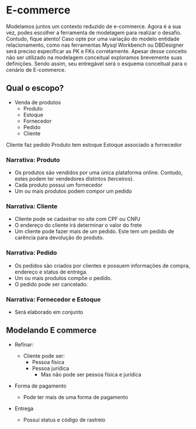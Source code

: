 # E-commerce

Modelamos juntos um contexto reduzido de e-commerce. Agora é a sua vez, podes escolher a ferramenta de modelagem para realizar o desafio. Contudo, fique atento! Caso opte por uma variação do modelo entidade relacionamento, como nas ferramentas Mysql Workbench ou DBDesigner será preciso especificar as PK e FKs corretamente. Apesar desse conceito não ser utilizado na modelagem conceitual exploramos brevemente suas definições. Sendo assim, seu entregável será o esquema conceitual para o cenário de E-commerce.

## Qual o escopo?

- Venda de produtos
  - Produto
  - Estoque
  - Fornecedor
  - Pedido
  - Cliente

Cliente faz pedido
Produto tem estoque
Estoque associado a fornecedor

### Narrativa: Produto

- Os produtos são vendidos por uma única plataforma online. Contudo, estes podem ter vendedores distintos (terceiros).
- Cada produto possui um fornecedor
- Um ou mais produtos podem compor um pedido

### Narrativa: Cliente

- Cliente pode se cadastrar no site com CPF ou CNPJ
- O endereço do cliente irá determinar o valor do frete
- Um cliente pode fazer mais de um pedido. Este tem um pedido de carência para devolução do produto.

### Narrativa: Pedido

- Os pedidos são criados por clientes e possuem informações de compra, endereço e status de entrega.
- Um ou mais produtos compõe o pedido.
- O pedido pode ser cancelado.

### Narrativa: Fornecedor e Estoque

- Será elaborado em conjunto

## Modelando E commerce

- Refinar:
  - Cliente pode ser:
    - Pessoa física
    - Pessoa jurídica
      - Mas não pode ser pessoa física e jurídica

- Forma de pagamento
  - Pode ter mais de uma forma de pagamento

- Entrega
  - Possui status e código de rastreio